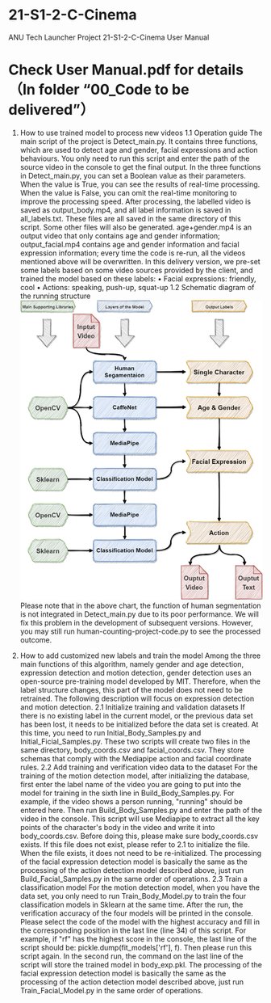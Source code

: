 # 21-S1-2-C-Cinema
ANU Tech Launcher Project 21-S1-2-C-Cinema
User Manual
# Check User Manual.pdf for details （In folder “00_Code to be delivered”）
1. How to use trained model to process new videos
1.1 Operation guide
The main script of the project is Detect_main.py. It contains three functions, which are used to detect age and gender, facial expressions and action behaviours. You only need to run this script and enter the path of the source video in the console to get the final output.
In the three functions in Detect_main.py, you can set a Boolean value as their parameters. When the value is True, you can see the results of real-time processing. When the value is False, you can omit the real-time monitoring to improve the processing speed.
After processing, the labelled video is saved as output_body.mp4, and all label information is saved in all_labels.txt. These files are all saved in the same directory of this script.
Some other files will also be generated. age+gender.mp4 is an output video that only contains age and gender information; output_facial.mp4 contains age and gender information and facial expression information; every time the code is re-run, all the videos mentioned above will be overwritten.
In this delivery version, we pre-set some labels based on some video sources provided by the client, and trained the model based on these labels:
•	Facial expressions: friendly, cool
•	Actions: speaking, push-up, squat-up
1.2 Schematic diagram of the running structure 
 ![img.png](img.png)
Please note that in the above chart, the function of human segmentation is not integrated in Detect_main.py due to its poor performance. We will fix this problem in the development of subsequent versions. However, you may still run human-counting-project-code.py to see the processed outcome.

2. How to add customized new labels and train the model
Among the three main functions of this algorithm, namely gender and age detection, expression detection and motion detection, gender detection uses an open-source pre-training model developed by MIT. Therefore, when the label structure changes, this part of the model does not need to be retrained. The following description will focus on expression detection and motion detection.
2.1 Initialize training and validation datasets
If there is no existing label in the current model, or the previous data set has been lost, it needs to be initialized before the data set is created.
At this time, you need to run Initial_Body_Samples.py and Initial_Ficial_Samples.py. These two scripts will create two files in the same directory, body_coords.csv and facial_coords.csv. They store schemas that comply with the Mediapipe action and facial coordinate rules.
2.2 Add training and verification video data to the dataset
For the training of the motion detection model, after initializing the database, first enter the label name of the video you are going to put into the model for training in the sixth line in Build_Body_Samples.py. For example, if the video shows a person running, "running" should be entered here. Then run Build_Body_Samples.py and enter the path of the video in the console. This script will use Mediapipe to extract all the key points of the character's body in the video and write it into body_coords.csv.
Before doing this, please make sure body_coords.csv exists. If this file does not exist, please refer to 2.1 to initialize the file. When the file exists, it does not need to be re-initialized.
The processing of the facial expression detection model is basically the same as the processing of the action detection model described above, just run Build_Facial_Samples.py in the same order of operations.
2.3 Train a classification model
For the motion detection model, when you have the data set, you only need to run Train_Body_Model.py to train the four classification models in Sklearn at the same time. After the run, the verification accuracy of the four models will be printed in the console. Please select the code of the model with the highest accuracy and fill in the corresponding position in the last line (line 34) of this script. For example, if "rf" has the highest score in the console, the last line of the script should be: pickle.dump(fit_models['rf'], f). 
Then please run this script again. In the second run, the command on the last line of the script will store the trained model in body_exp.pkl.
The processing of the facial expression detection model is basically the same as the processing of the action detection model described above, just run Train_Facial_Model.py in the same order of operations.
